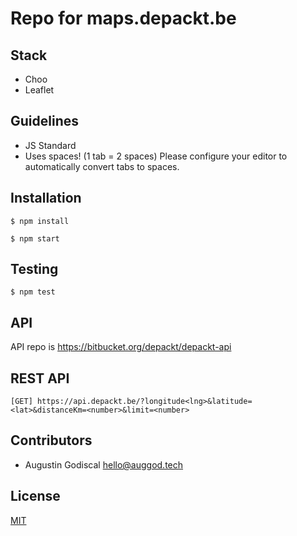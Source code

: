 # Repo for maps.depackt.be

## Stack

- Choo
- Leaflet

## Guidelines

- JS Standard
- Uses spaces! (1 tab = 2 spaces) Please configure your editor to automatically convert tabs to spaces.

## Installation

    $ npm install

    $ npm start

## Testing

    $ npm test

## API

API repo is <https://bitbucket.org/depackt/depackt-api>

## REST API

    [GET] https://api.depackt.be/?longitude<lng>&latitude=<lat>&distanceKm=<number>&limit=<number>

## Contributors

- Augustin Godiscal <hello@auggod.tech>

## License
[MIT](https://tldrlegal.com/license/mit-license)
